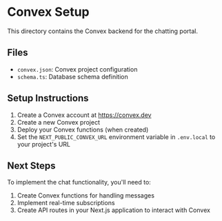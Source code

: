 # Convex Setup

This directory contains the Convex backend for the chatting portal.

## Files

- `convex.json`: Convex project configuration
- `schema.ts`: Database schema definition

## Setup Instructions

1. Create a Convex account at https://convex.dev
2. Create a new Convex project
3. Deploy your Convex functions (when created)
4. Set the `NEXT_PUBLIC_CONVEX_URL` environment variable in `.env.local` to your project's URL

## Next Steps

To implement the chat functionality, you'll need to:

1. Create Convex functions for handling messages
2. Implement real-time subscriptions
3. Create API routes in your Next.js application to interact with Convex
